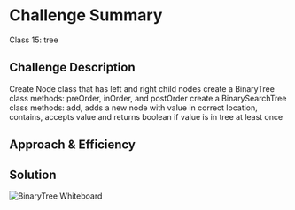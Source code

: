 # Challenge Summary
Class 15: tree

## Challenge Description
Create Node class that has left and right child nodes
create a BinaryTree class
  methods: preOrder, inOrder, and postOrder
create a BinarySearchTree class 
  methods: 
  add, adds a new node with value in correct location, 
  contains, accepts value and returns boolean if value is in tree at least once


## Approach & Efficiency



## Solution
![BinaryTree Whiteboard]()